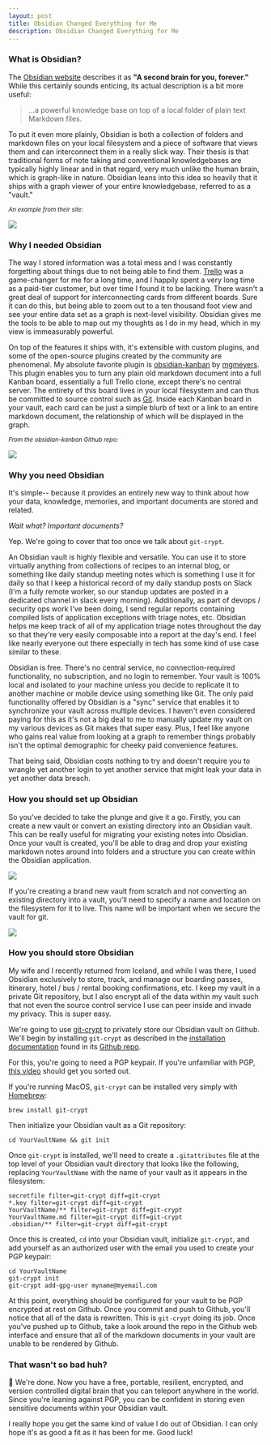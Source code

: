 ```yaml
---
layout: post
title: Obsidian Changed Everything for Me
description: Obsidian Changed Everything for Me
---
```


### What is Obsidian?

The [Obsidian website](https://obsidian.md) describes it as **"A second brain for you, forever."** While this certainly sounds enticing,
its actual description is a bit more useful:

> ...a powerful knowledge base on top of a local folder of plain text Markdown files.

To put it even more plainly, Obsidian is both a collection of folders and markdown files on your local filesystem and a piece of
software that views them and can interconnect them in a really slick way. Their thesis is that traditional forms of note taking and conventional
knowledgebases are typically highly linear and in that regard, very much unlike the human brain, which is graph-like in nature. Obsidian
leans into this idea so heavily that it ships with a graph viewer of your entire knowledgebase, referred to as a "vault."

<sub>_An example from their site:_</sub>

![](https://obsidian.md/images/screenshot.png)

### Why I needed Obsidian

The way I stored information was a total mess and I was constantly forgetting about things due to not being able to find them. [Trello](https://trello.com) was a game-changer for me for a long time, and I happily spent a very long time as a paid-tier customer, but over time I found it to be lacking. There wasn't a great deal of support for interconnecting cards from different boards. Sure it can do this, but being able to zoom out to a ten thousand foot view and see your entire data set as a graph is next-level visibility. Obsidian gives me the tools to be able to map out my thoughts as I do in my head, which in my view is immeasurably powerful.

On top of the features it ships with, it's extensible with custom plugins, and some of the open-source plugins created by the community are phenomenal. My absolute favorite plugin is [obsidian-kanban](https://github.com/mgmeyers/obsidian-kanban) by [mgmeyers](https://github.com/mgmeyers). This plugin enables you to turn any plain old markdown document into a full Kanban board, essentially a full Trello clone, except there's no central server. The entirety of this board lives in your local filesystem and can thus be committed to source control such as [Git](https://git-scm.com). Inside each Kanban board in your vault, each card can be just a simple blurb of text or a link to an entire markdown document, the relationship of which will be displayed in the graph.

<sub>_From the obsidian-kanban Github repo:_</sub>

![](https://camo.githubusercontent.com/51a7f221ca5af26447a2924866adc9e467ba95f595af665a0ef8a0f8739e1296/68747470733a2f2f6d6174746865776d6579652e72732f6f6273696469616e2d6b616e62616e2f4173736574732f53637265656e25323053686f74253230323032312d30392d3136253230617425323031322e35382e3232253230504d2e706e67)

### Why you need Obsidian

It's simple-- because it provides an entirely new way to think about how your data, knowledge, memories, and important documents are stored and related.

_Wait what? Important documents?_

Yep. We're going to cover that too once we talk about `git-crypt`.

An Obsidian vault is highly flexible and versatile. You can use it to store virtually anything from collections of recipes to an internal blog, or something like daily standup meeting notes which is something I use it for daily so that I keep a historical record of my daily standup posts on Slack (I'm a fully remote worker, so our standup updates are posted in a dedicated channel in slack every morning). Additionally, as part of devops / security ops work I've been doing, I send regular reports containing compiled lists of application exceptions with triage notes, etc. Obsidian helps me keep track of all of my application triage notes throughout the day so that they're very easily composable into a report at the day's end. I feel like nearly everyone out there especially in tech has some kind of use case similar to these.

Obsidian is free. There's no central service, no connection-required functionality, no subscription, and no login to remember. Your vault is 100% local and isolated to your machine unless you decide to replicate it to another machine or mobile device using something like Git. The only paid functionality offered by Obsidian is a "sync" service that enables it to synchronize your vault across multiple devices. I haven't even considered paying for this as it's not a big deal to me to manually update my vault on my various devices as Git makes that super easy. Plus, I feel like anyone who gains real value from looking at a graph to remember things probably isn't the optimal demographic for cheeky paid convenience features.

That being said, Obsidian costs nothing to try and doesn't require you to wrangle yet another login to yet another service that might leak your data in yet another data breach. 

### How you should set up Obsidian

So you've decided to take the plunge and give it a go. Firstly, you can create a new vault or convert an existing directory into an Obsidian vault. This can be really useful for migrating your existing notes into Obsidian. Once your vault is created, you'll be able to drag and drop your existing markdown notes around into folders and a structure you can create within the Obsidian application.

![](/assets/img/obsidian-new-vault.png)

If you're creating a brand new vault from scratch and not converting an existing directory into a vault, you'll need to specify a name and location on the filesystem for it to live. This name will be important when we secure the vault for git.

![](/assets/img/obsidian-create-vault.png)

### How you should store Obsidian

My wife and I recently returned from Iceland, and while I was there, I used Obsidian exclusively to store, track, and manage our boarding passes, itinerary, hotel / bus / rental booking confirmations, etc. I keep my vault in a private Git repository, but I also encrypt all of the data within my vault such that not even the source control service I use can peer inside and invade my privacy. This is super easy.

We're going to use [git-crypt](https://github.com/AGWA/git-crypt) to privately store our Obsidian vault on Github. We'll begin by installing `git-crypt` as described in the [installation documentation](https://github.com/AGWA/git-crypt/blob/master/INSTALL.md) found in its [Github repo](https://github.com/AGWA/git-crypt/). 

For this, you're going to need a PGP keypair. If you're unfamiliar with PGP, [this video](https://www.youtube.com/watch?v=DMGIlj7u7Eo) should get you sorted out.

If you're running MacOS, `git-crypt` can be installed very simply with [Homebrew](https://brew.sh/):

```
brew install git-crypt
```

Then initialize your Obsidian vault as a Git repository:

```
cd YourVaultName && git init
```

Once `git-crypt` is installed, we'll need to create a `.gitattributes` file at the top level of your Obsidian vault directory that looks like the following, replacing `YourVaultName` with the name of your vault as it appears in the filesystem:

```
secretfile filter=git-crypt diff=git-crypt
*.key filter=git-crypt diff=git-crypt
YourVaultName/** filter=git-crypt diff=git-crypt
YourVaultName.md filter=git-crypt diff=git-crypt
.obsidian/** filter=git-crypt diff=git-crypt
```

Once this is created, `cd` into your Obsidian vault, initialize `git-crypt`, and add yourself as an authorized user with the email you used to create your PGP keypair:

```
cd YourVaultName
git-crypt init
git-crypt add-gpg-user myname@myemail.com
```

At this point, everything should be configured for your vault to be PGP encrypted at rest on Github. Once you commit and push to Github, you'll notice that all of the data is rewritten. This is `git-crypt` doing its job. Once you've pushed up to Github, take a look around the repo in the Github web interface and ensure that all of the markdown documents in your vault are unable to be rendered by Github.

### That wasn't so bad huh?

🎉 We're done. Now you have a free, portable, resilient, encrypted, and version controlled digital brain that you can teleport anywhere in the world. Since you're leaning against PGP, you can be confident in storing even sensitive documents within your Obsidian vault.

I really hope you get the same kind of value I do out of Obsidian. I can only hope it's as good a fit as it has been for me. Good luck!

